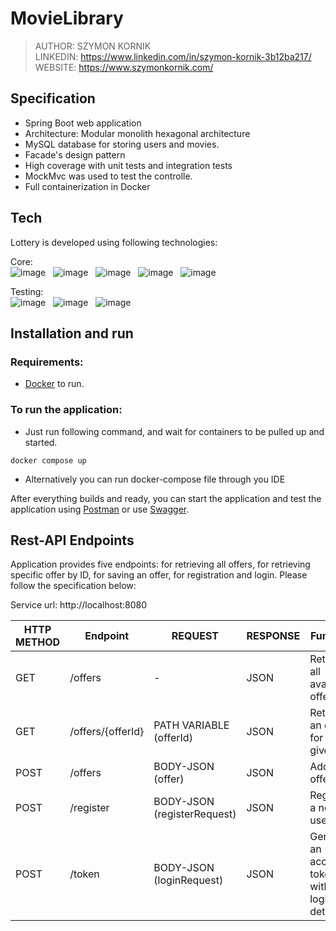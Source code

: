 # MovieLibrary

> AUTHOR: SZYMON KORNIK <br>
> LINKEDIN: https://www.linkedin.com/in/szymon-kornik-3b12ba217/ <br>
> WEBSITE: https://www.szymonkornik.com/ <br>

## Specification

- Spring Boot web application
- Architecture: Modular monolith hexagonal architecture 
- MySQL database for storing users and movies.
- Facade's design pattern
- High coverage with unit tests and integration tests
- MockMvc was used to test the controlle.
- Full containerization in Docker

## Tech

Lottery is developed using following technologies: <br>

Core: <br>
![image](https://img.shields.io/badge/17-Java-orange?style=for-the-badge) &nbsp;
![image](https://img.shields.io/badge/apache_maven-C71A36?style=for-the-badge&logo=apachemaven&logoColor=white) &nbsp;
![image](https://img.shields.io/badge/Spring_Boot-F2F4F9?style=for-the-badge&logo=spring) &nbsp;
![image](https://img.shields.io/badge/MySQL-4479A1.svg?style=for-the-badge&logo=MySQL&logoColor=white) &nbsp;
![image](https://img.shields.io/badge/Docker-2CA5E0?style=for-the-badge&logo=docker&logoColor=white) &nbsp;

Testing:<br>
![image](https://img.shields.io/badge/Junit5-25A162?style=for-the-badge&logo=junit5&logoColor=white) &nbsp;
![image](https://img.shields.io/badge/Mockito-78A641?style=for-the-badge) &nbsp;
![image](https://img.shields.io/badge/Testcontainers-9B489A?style=for-the-badge) &nbsp;


## Installation and run

### Requirements:
- [Docker](https://www.docker.com/products/docker-desktop/) to run.

### To run the application:
- Just run following command, and wait for containers to be pulled up and started.

``
docker compose up
``

- Alternatively you can run docker-compose file through you IDE

After everything builds and ready, you can start the application and test the application using [Postman](https://www.postman.com/) 
or use <a href="http://localhost:8080/swagger-ui/index.html#/">Swagger</a>.


## Rest-API Endpoints

Application provides five endpoints: for retrieving all offers, for retrieving specific offer by ID, for saving an offer, for registration and login. Please follow the specification below:

Service url: http://localhost:8080

| HTTP METHOD | Endpoint           |          REQUEST            |   RESPONSE   |                 Function                    |
|-------------|--------------------|-----------------------------|--------------|---------------------------------------------|
| GET         |  /offers           |              -              |     JSON     | Retrieve all available offers               |
| GET         |  /offers/{offerId} |   PATH VARIABLE (offerId)   |     JSON     | Retrieve an offer for a given ID            |
| POST        |  /offers           |      BODY-JSON (offer)      |     JSON     | Add new offer                               |
| POST        |  /register         | BODY-JSON (registerRequest) |     JSON     | Register a new user                         |
| POST        |  /token            |  BODY-JSON (loginRequest)   |     JSON     | Generate an access token with login details |
